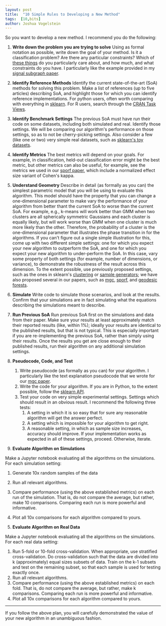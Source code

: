 ```yaml
---
layout: post
title:  "10 Simple Rules to Developing a New Method"
tags:  [10,bits]
author: Joshua Vogelstein
---
```




So you want to develop a new method.  I recommend you do the following:

1. **Write down the problem you are trying to solve**
Using as formal notation as possible, write down the goal of your method.  Is it a classification problem? Are there any particular constraints?  Which of [these things](https://bitsandbrains.io/2018/09/24/modeling-desiderata.html) do you particularly care about, and how much, and what constraints do you have.  I particularly like the example provided in my [signal subgraph paper](https://dl.acm.org/citation.cfm?id=2498823).

1. **Identify Reference Methods** Identify the current state-of-the-art (SoA) methods for solving this problem.  Make a list of references (up to five articles) describing SoA, and highlight those for which you can identify reference implementations.  For python users, often worth comparing with everything in [sklearn](https://scikit-learn.org/stable/). For R users, search through the [CRAN Task Views](https://cran.r-project.org/web/views/).

1. **Identify Benchmark Settings**
The previous SoA must have run their code on some datasets, including both simulated and real.  Identify those settings.  We will be comparing our algorithm's performance on those settings, so as to not be cherry-picking settings.  Also consider a few (like one or two) very simple real datasets, such as [sklearn's toy datasets](https://scikit-learn.org/stable/datasets/index.html#toy-datasets).


1. **Identify Metrics** 
The best metrics will depend on your goals.  For example, in classification, held-out classification error might be the best metric, but other metrics can also be useful, for example, see the metrics we used in our [sporf paper](https://arxiv.org/abs/1506.03410), which include a normalized effect size variant of Cohen's kappa.   


2. **Understand Geometry** 
Describe in detail (as formally as you can) the simplest parametric model that you will be using to evaluate this algorithm. This model should have the property that you can change a one-dimensional parameter to make vary the performance of your algorithm from better thant the current SoA to worse than the current SoA. For example, e.g., k-means will work better than GMM when two clusters are all spherically symmetric Gaussians and each cluster is equally likely, but will work worse than GMM when one cluster is much more likely than the other. Therefore, the probability of a cluster is the one-dimensional parameter that illustrates the phase transition in for the algorithms.  If you can't figure out a single simple illustration for this, come up with two different simple settings: one for which you expect your new algorithm to outperform the SoA, and one for which you expect your new algorithm to under-perform the SoA. In this case, vary some property of both settings (for example, number of dimensions, or variance), to demonstrate the robustness of the result across this dimension. To the extent possible, use previously proposed settings, such as the ones in sklearn's [clustering](https://scikit-learn.org/stable/modules/clustering.html) or [sample generators](https://scikit-learn.org/stable/modules/classes.html#samples-generator); we have also proposed several in our papers, such as [mgc](https://elifesciences.org/articles/41690), [sporf](https://arxiv.org/abs/1506.03410), and [geodesic forests](https://arxiv.org/abs/1907.02844).



1. **Simulate**
Write code to simulate those scenarios, and look at the results.  Confirm that your simulations are in fact simulating what the equations describing the simulations meant to describe. 

1. **Run Previous SoA**
Run previous SoA first on the simulations and data from their paper.  Make sure your results at least approximately match their reported results (like, within 1%); ideally your results are identical to the published results, but that is not typical.  This is especially important if you are re-implementing the previous SoA, rather than simply using their results.  Once the results you get are close enough to their published results, run their algorithm on any additional simulation settings.  

1. **Pseudocode, Code, and Test**
   1. Write pseudocode (as formally as you can) for your algorithm.  I particularly like the text explanation pseudocode that we wrote for our [mgc paper](https://elifesciences.org/articles/41690).
   2. Write the code for your algorithm.  If you are in Python, to the extent possible, follow the [sklearn API](https://scikit-learn.org/stable/developers/contributing.html#apis-of-scikit-learn-objects).
   3. Test your code on very simple experimental settings.  Settings which should result in an obvious result.  I recommend the following three tests:
       1. A setting in which it is so easy that for sure any reasonable algorithm will get the answer perfect.  
       2. A setting which is impossible for your algorithm to get right.  
       3. A reasonable setting, in which as sample size increases, accuracy should improve.
   If your implementation works as expected in all of these settings, proceed.  Otherwise, iterate.

1. **Evaluate Algorithm on Simulations**

Make a Jupyter notebook evaluating all the  algorithms on the simulations. For each simulation setting:

   1. Generate 10x random samples of the data
   2. Run all relevant algorithms.
   3. Compare performance (using the above established metrics) on each run of the simulation.  That is, do not compare the average, but rather, make 10 comparisons.  Comparing each run is more powerful and informative.
   4. Plot all 10x comparisons for each algorithm compared to yours.

1. **Evaluate Algorithm on Real Data**

Make a Jupyter notebook evaluating all the  algorithms on the simulations. For each real data setting:

   1. Run 5-fold or 10-fold cross-validation. When appropriate, use stratified cross-validation.  Do cross-validation such that the data are divided into k (approximately) equal sizes subsets of data.  Train on the k-1 subsets and test on the remaining subset, so that each sample is used for testing exactly once.   
   2. Run all relevant algorithms.
   3. Compare performance (using the above established metrics) on each fold.  That is, do not compare the average, but rather, make k comparisons.  Comparing each run is more powerful and informative.
   4. Plot all 10x comparisons for each algorithm compared to yours.




*************************

If you follow the above plan, you will carefully demonstrated the value of your new algorithm in an unambiguous fashion. 
